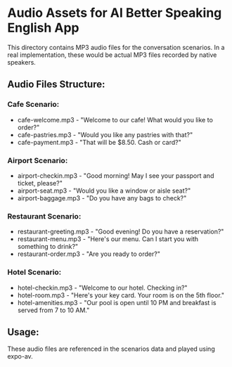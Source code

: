 # Audio Assets for AI Better Speaking English App

This directory contains MP3 audio files for the conversation scenarios.
In a real implementation, these would be actual MP3 files recorded by native speakers.

## Audio Files Structure:

### Cafe Scenario:
- cafe-welcome.mp3 - "Welcome to our cafe! What would you like to order?"
- cafe-pastries.mp3 - "Would you like any pastries with that?"
- cafe-payment.mp3 - "That will be $8.50. Cash or card?"

### Airport Scenario:
- airport-checkin.mp3 - "Good morning! May I see your passport and ticket, please?"
- airport-seat.mp3 - "Would you like a window or aisle seat?"
- airport-baggage.mp3 - "Do you have any bags to check?"

### Restaurant Scenario:
- restaurant-greeting.mp3 - "Good evening! Do you have a reservation?"
- restaurant-menu.mp3 - "Here's our menu. Can I start you with something to drink?"
- restaurant-order.mp3 - "Are you ready to order?"

### Hotel Scenario:
- hotel-checkin.mp3 - "Welcome to our hotel. Checking in?"
- hotel-room.mp3 - "Here's your key card. Your room is on the 5th floor."
- hotel-amenities.mp3 - "Our pool is open until 10 PM and breakfast is served from 7 to 10 AM."

## Usage:
These audio files are referenced in the scenarios data and played using expo-av.
